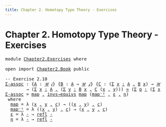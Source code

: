 ```yaml
---
title: Chapter 2. Homotopy Type Theory - Exercises
---
```


# Chapter 2. Homotopy Type Theory - Exercises

<pre class="Agda"><a id="116" class="Keyword">module</a> <a id="123" href="Chapter2.Exercises.html" class="Module">Chapter2.Exercises</a> <a id="142" class="Keyword">where</a>

<a id="149" class="Keyword">open</a> <a id="154" class="Keyword">import</a> <a id="161" href="Chapter2.Book.html" class="Module">Chapter2.Book</a> <a id="175" class="Keyword">public</a>

<a id="183" class="Comment">-- Exercise 2.10</a>
<a id="Σ-assoc"></a><a id="200" href="Chapter2.Exercises.html#200" class="Function">Σ-assoc</a> <a id="208" class="Symbol">:</a> <a id="210" class="Symbol">{</a><a id="211" href="Chapter2.Exercises.html#211" class="Bound">A</a> <a id="213" class="Symbol">:</a> <a id="215" href="Chapter1.Book.html#343" class="Function">𝒰</a> <a id="217" href="Chapter1.Book.html#328" class="Generalizable">𝒾</a><a id="218" class="Symbol">}</a> <a id="220" class="Symbol">{</a><a id="221" href="Chapter2.Exercises.html#221" class="Bound">B</a> <a id="223" class="Symbol">:</a> <a id="225" href="Chapter2.Exercises.html#211" class="Bound">A</a> <a id="227" class="Symbol">→</a> <a id="229" href="Chapter1.Book.html#343" class="Function">𝒰</a> <a id="231" href="Chapter1.Book.html#330" class="Generalizable">𝒿</a><a id="232" class="Symbol">}</a> <a id="234" class="Symbol">{</a><a id="235" href="Chapter2.Exercises.html#235" class="Bound">C</a> <a id="237" class="Symbol">:</a> <a id="239" class="Symbol">(</a><a id="240" href="Chapter1.Book.html#1548" class="Function">Σ</a> <a id="242" href="Chapter2.Exercises.html#242" class="Bound">x</a> <a id="244" href="Chapter1.Book.html#1548" class="Function">꞉</a> <a id="246" href="Chapter2.Exercises.html#211" class="Bound">A</a> <a id="248" href="Chapter1.Book.html#1548" class="Function">,</a> <a id="250" href="Chapter2.Exercises.html#221" class="Bound">B</a> <a id="252" href="Chapter2.Exercises.html#242" class="Bound">x</a><a id="253" class="Symbol">)</a> <a id="255" class="Symbol">→</a> <a id="257" href="Chapter1.Book.html#343" class="Function">𝒰</a> <a id="259" href="Chapter1.Book.html#332" class="Generalizable">𝓀</a><a id="260" class="Symbol">}</a>
        <a id="270" class="Symbol">→</a> <a id="272" class="Symbol">(</a><a id="273" href="Chapter1.Book.html#1548" class="Function">Σ</a> <a id="275" href="Chapter2.Exercises.html#275" class="Bound">x</a> <a id="277" href="Chapter1.Book.html#1548" class="Function">꞉</a> <a id="279" href="Chapter2.Exercises.html#211" class="Bound">A</a> <a id="281" href="Chapter1.Book.html#1548" class="Function">,</a> <a id="283" class="Symbol">(</a><a id="284" href="Chapter1.Book.html#1548" class="Function">Σ</a> <a id="286" href="Chapter2.Exercises.html#286" class="Bound">y</a> <a id="288" href="Chapter1.Book.html#1548" class="Function">꞉</a> <a id="290" href="Chapter2.Exercises.html#221" class="Bound">B</a> <a id="292" href="Chapter2.Exercises.html#275" class="Bound">x</a> <a id="294" href="Chapter1.Book.html#1548" class="Function">,</a> <a id="296" href="Chapter2.Exercises.html#235" class="Bound">C</a> <a id="298" class="Symbol">(</a><a id="299" href="Chapter2.Exercises.html#275" class="Bound">x</a> <a id="301" href="Chapter1.Book.html#1499" class="InductiveConstructor Operator">,</a> <a id="303" href="Chapter2.Exercises.html#286" class="Bound">y</a><a id="304" class="Symbol">)))</a> <a id="308" href="Chapter2.Book.html#7900" class="Function Operator">≃</a> <a id="310" class="Symbol">(</a><a id="311" href="Chapter1.Book.html#1548" class="Function">Σ</a> <a id="313" href="Chapter2.Exercises.html#313" class="Bound">p</a> <a id="315" href="Chapter1.Book.html#1548" class="Function">꞉</a> <a id="317" class="Symbol">(</a><a id="318" href="Chapter1.Book.html#1548" class="Function">Σ</a> <a id="320" href="Chapter2.Exercises.html#320" class="Bound">x</a> <a id="322" href="Chapter1.Book.html#1548" class="Function">꞉</a> <a id="324" href="Chapter2.Exercises.html#211" class="Bound">A</a> <a id="326" href="Chapter1.Book.html#1548" class="Function">,</a> <a id="328" href="Chapter2.Exercises.html#221" class="Bound">B</a> <a id="330" href="Chapter2.Exercises.html#320" class="Bound">x</a><a id="331" class="Symbol">)</a> <a id="333" href="Chapter1.Book.html#1548" class="Function">,</a> <a id="335" href="Chapter2.Exercises.html#235" class="Bound">C</a> <a id="337" href="Chapter2.Exercises.html#313" class="Bound">p</a><a id="338" class="Symbol">)</a>
<a id="340" href="Chapter2.Exercises.html#200" class="Function">Σ-assoc</a> <a id="348" class="Symbol">=</a> <a id="350" href="Chapter2.Exercises.html#397" class="Function">map</a> <a id="354" href="Chapter1.Book.html#1499" class="InductiveConstructor Operator">,</a> <a id="356" href="Chapter2.Book.html#7412" class="Function">invs⇒equivs</a> <a id="368" href="Chapter2.Exercises.html#397" class="Function">map</a> <a id="372" class="Symbol">(</a><a id="373" href="Chapter2.Exercises.html#435" class="Function">map⁻¹</a> <a id="379" href="Chapter1.Book.html#1499" class="InductiveConstructor Operator">,</a> <a id="381" href="Chapter2.Exercises.html#475" class="Function">ε</a> <a id="383" href="Chapter1.Book.html#1499" class="InductiveConstructor Operator">,</a> <a id="385" href="Chapter2.Exercises.html#494" class="Function">η</a><a id="386" class="Symbol">)</a>
 <a id="389" class="Keyword">where</a>
  <a id="397" href="Chapter2.Exercises.html#397" class="Function">map</a> <a id="401" class="Symbol">=</a> <a id="403" class="Symbol">λ</a> <a id="405" class="Symbol">(</a><a id="406" href="Chapter2.Exercises.html#406" class="Bound">x</a> <a id="408" href="Chapter1.Book.html#1499" class="InductiveConstructor Operator">,</a> <a id="410" href="Chapter2.Exercises.html#410" class="Bound">y</a> <a id="412" href="Chapter1.Book.html#1499" class="InductiveConstructor Operator">,</a> <a id="414" href="Chapter2.Exercises.html#414" class="Bound">c</a><a id="415" class="Symbol">)</a> <a id="417" class="Symbol">→</a> <a id="419" class="Symbol">((</a><a id="421" href="Chapter2.Exercises.html#406" class="Bound">x</a> <a id="423" href="Chapter1.Book.html#1499" class="InductiveConstructor Operator">,</a> <a id="425" href="Chapter2.Exercises.html#410" class="Bound">y</a><a id="426" class="Symbol">)</a> <a id="428" href="Chapter1.Book.html#1499" class="InductiveConstructor Operator">,</a> <a id="430" href="Chapter2.Exercises.html#414" class="Bound">c</a><a id="431" class="Symbol">)</a>
  <a id="435" href="Chapter2.Exercises.html#435" class="Function">map⁻¹</a> <a id="441" class="Symbol">=</a> <a id="443" class="Symbol">λ</a> <a id="445" class="Symbol">((</a><a id="447" href="Chapter2.Exercises.html#447" class="Bound">x</a> <a id="449" href="Chapter1.Book.html#1499" class="InductiveConstructor Operator">,</a> <a id="451" href="Chapter2.Exercises.html#451" class="Bound">y</a><a id="452" class="Symbol">)</a> <a id="454" href="Chapter1.Book.html#1499" class="InductiveConstructor Operator">,</a> <a id="456" href="Chapter2.Exercises.html#456" class="Bound">c</a><a id="457" class="Symbol">)</a> <a id="459" class="Symbol">→</a> <a id="461" class="Symbol">(</a><a id="462" href="Chapter2.Exercises.html#447" class="Bound">x</a> <a id="464" href="Chapter1.Book.html#1499" class="InductiveConstructor Operator">,</a> <a id="466" href="Chapter2.Exercises.html#451" class="Bound">y</a> <a id="468" href="Chapter1.Book.html#1499" class="InductiveConstructor Operator">,</a> <a id="470" href="Chapter2.Exercises.html#456" class="Bound">c</a><a id="471" class="Symbol">)</a>
  <a id="475" href="Chapter2.Exercises.html#475" class="Function">ε</a> <a id="477" class="Symbol">=</a> <a id="479" class="Symbol">λ</a> <a id="481" href="Chapter2.Exercises.html#481" class="Bound">-</a> <a id="483" class="Symbol">→</a> <a id="485" href="Chapter1.Book.html#3931" class="InductiveConstructor">refl</a> <a id="490" href="Chapter2.Exercises.html#481" class="Bound">-</a>
  <a id="494" href="Chapter2.Exercises.html#494" class="Function">η</a> <a id="496" class="Symbol">=</a> <a id="498" class="Symbol">λ</a> <a id="500" href="Chapter2.Exercises.html#500" class="Bound">-</a> <a id="502" class="Symbol">→</a> <a id="504" href="Chapter1.Book.html#3931" class="InductiveConstructor">refl</a> <a id="509" href="Chapter2.Exercises.html#500" class="Bound">-</a>
</pre>